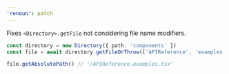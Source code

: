 ```yaml
---
'renoun': patch
---
```


Fixes `<Directory>.getFile` not considering file name modifiers.

```ts
const directory = new Directory({ path: 'components' })
const file = await directory.getFileOrThrow(['APIReference', 'examples'])

file.getAbsolutePath() // '/APIReference.examples.tsx'
```
